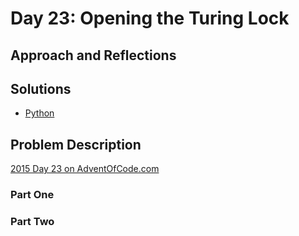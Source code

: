 # Day 23: Opening the Turing Lock

## Approach and Reflections

## Solutions

- [Python](../python2015/aoc/day23.py)

## Problem Description

[2015 Day 23 on AdventOfCode.com](https://adventofcode.com/2015/day/23)

### Part One

### Part Two
